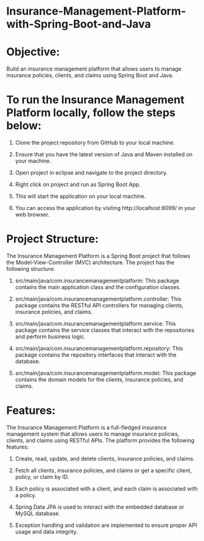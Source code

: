 # Insurance-Management-Platform-with-Spring-Boot-and-Java
# Objective: 
Build an insurance management platform that allows users to manage insurance policies, clients, and claims using Spring Boot and Java.

# To run the Insurance Management Platform locally, follow the steps below:

1. Clone the project repository from GitHub to your local machine.

2. Ensure that you have the latest version of Java and Maven installed on your machine.

3. Open project in eclipse and navigate to the project directory.

4. Right click on project and run as Spring Boot App.

5. This will start the application on your local machine.

6. You can access the application by visiting http://localhost:8099/ in your web browser.


# Project Structure:

The Insurance Management Platform is a Spring Boot project that follows the Model-View-Controller (MVC) architecture. The project has the following structure:

1. src/main/java/com.insurancemanagementplatform: This package contains the main application class and the configuration classes.

2. src/main/java/com.insurancemanagementplatform.controller: This package contains the RESTful API controllers for managing clients, insurance policies, and claims.

3. src/main/java/com.insurancemanagementplatform.service: This package contains the service classes that interact with the repositories and perform business logic.

4. src/main/java/com.insurancemanagementplatform.repository: This package contains the repository interfaces that interact with the database.

5. src/main/java/com.insurancemanagementplatform.model: This package contains the domain models for the clients, insurance policies, and claims.

# Features:

The Insurance Management Platform is a full-fledged insurance management system that allows users to manage insurance policies, clients, and claims using RESTful APIs. The platform provides the following features:

1. Create, read, update, and delete clients, insurance policies, and claims.

2. Fetch all clients, insurance policies, and claims or get a specific client, policy, or claim by ID.

3. Each policy is associated with a client, and each claim is associated with a policy.

4. Spring Data JPA is used to interact with the embedded database or MySQL database.

5. Exception handling and validation are implemented to ensure proper API usage and data integrity.
